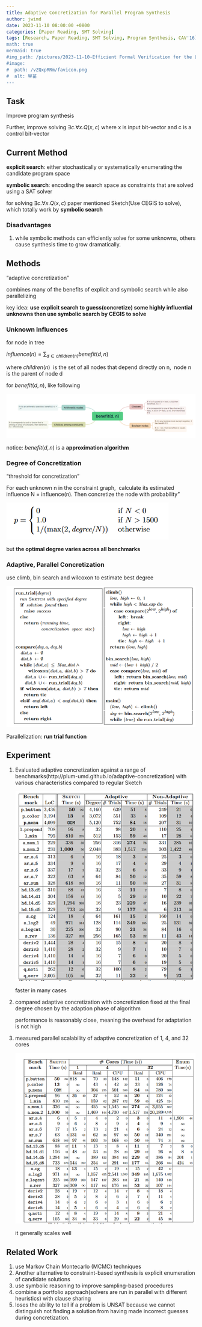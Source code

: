 ```yaml
---
title: Adaptive Concretization for Parallel Program Synthesis
author: jwimd
date: 2023-11-10 08:00:00 +0800
categories: [Paper Reading, SMT Solving]
tags: [Research, Paper Reading, SMT Solving, Program Synthesis, CAV'16]
math: true
mermaid: true
#img_path: /pictures/2023-11-10-Efficient Formal Verification for the Linux Kernel/
#image:
#  path: /vZQxpRRm/favicon.png
#  alt: 早苗
---
```


## Task

Improve program synthesis

Further, improve solving $∃c.∀x.Q(x, c)$ where x is input bit-vector and c is a control bit-vector

## Current Method

**explicit search**: either stochastically or systematically enumerating the candidate program space

**symbolic search**: encoding the search space as constraints that are solved using a SAT solver

for solving $∃c.∀x.Q(x, c)$ paper mentioned Sketch(Use CEGIS to solve), which totally work by **symbolic search**

### Disadvantages

1.  while symbolic methods can efficiently solve for some unknowns, others cause synthesis time to grow dramatically.

## Methods

“adaptive concretization”

combines many of the benefits of explicit and symbolic search while also parallelizing

key idea: **use** **explicit search to guess(concretize) some highly influential unknowns then use symbolic search by CEGIS to solve**

### Unknown Influences

for node in tree

$influence(n) = ∑ _{d∈children(n)} benefit(d, n)$

where $children(n)$  is the set of all nodes that depend directly on n,  node n is the parent of node d

for $benefit(d, n)$, like following

![\<img alt="" data-attachment-key="MUVJBMUZ" width="1650" height="386" src="../assets/img/pictures/2023-11-10-Adaptive-Concretization-for-Parallel-Program-Synthesis/MUVJBMUZ.png" ztype="zimage">](../assets/img/pictures/2023-11-10-Adaptive-Concretization-for-Parallel-Program-Synthesis/MUVJBMUZ.png)

notice: $benefit(d, n)$ is a **approximation algorithm**

### Degree of Concretization

“threshold for concretization”

For each unknown n in the constraint graph,  calculate its estimated influence N = influence(n). Then concretize the node with probability”

![\<img alt="" data-attachment-key="TEH6WMHF" width="432" height="98" src="../assets/img/pictures/2023-11-10-Adaptive-Concretization-for-Parallel-Program-Synthesis/TEH6WMHF.png" ztype="zimage">](../assets/img/pictures/2023-11-10-Adaptive-Concretization-for-Parallel-Program-Synthesis/TEH6WMHF.png)

but **the optimal degree varies across all benchmarks**

### Adaptive, Parallel Concretization

use climb, bin search and wilcoxon to estimate best degree

![\<img alt="" data-attachment-key="58IUB6V4" width="779" height="579" src="../assets/img/pictures/2023-11-10-Adaptive-Concretization-for-Parallel-Program-Synthesis/58IUB6V4.png" ztype="zimage">](../assets/img/pictures/2023-11-10-Adaptive-Concretization-for-Parallel-Program-Synthesis/58IUB6V4.png)

Parallelization: **run trial function**

## Experiment

1.  Evaluated adaptive concretization against a range of benchmarks(http\://plum-umd.github.io/adaptive-concretization) with various characteristics compared to regular Sketch

    ![\<img alt="" data-attachment-key="L4BWLV88" width="682" height="718" src="../assets/img/pictures/2023-11-10-Adaptive-Concretization-for-Parallel-Program-Synthesis/L4BWLV88.png" ztype="zimage">](../assets/img/pictures/2023-11-10-Adaptive-Concretization-for-Parallel-Program-Synthesis/L4BWLV88.png)

    faster in many cases

2.  compared adaptive concretization with concretization fixed at the final degree chosen by the adaption phase of algorithm

    performance is reasonably close, meaning the overhead for adaptation is not high

3.  measured parallel scalability of adaptive concretization of 1, 4, and 32 cores

    ![\<img alt="" data-attachment-key="X29MWDJA" width="730" height="690" src="../assets/img/pictures/2023-11-10-Adaptive-Concretization-for-Parallel-Program-Synthesis/X29MWDJA.png" ztype="zimage">](../assets/img/pictures/2023-11-10-Adaptive-Concretization-for-Parallel-Program-Synthesis/X29MWDJA.png)

    it generally scales well

## Related Work

1.  use Markov Chain Montecarlo (MCMC) techniques
2.  Another alternative to constraint-based synthesis is explicit enumeration of candidate solutions
3.  use symbolic reasoning to improve sampling-based procedures
4.  combine a portfolio approach(solvers are run in parallel with different heuristics) with clause sharing
5.  loses the ability to tell if a problem is UNSAT because we cannot distinguish not finding a solution from having made incorrect guesses during concretization.
